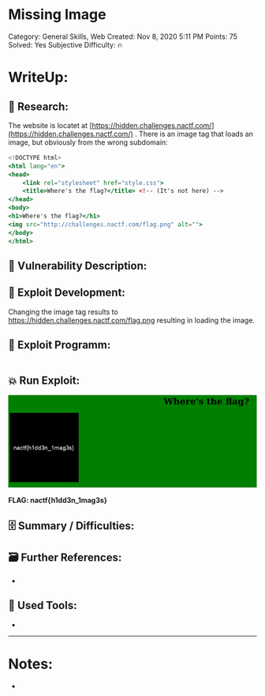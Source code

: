 # Missing Image

Category: General Skills, Web
Created: Nov 8, 2020 5:11 PM
Points: 75
Solved: Yes
Subjective Difficulty: 🔥

# WriteUp:

## 🔎 Research:

The website is locatet at [https://hidden.challenges.nactf.com/](https://hidden.challenges.nactf.com/) .
There is an image tag that loads an image, but obviously from the wrong subdomain:

```jsx
<!DOCTYPE html>
<html lang="en">
<head>
    <link rel="stylesheet" href="style.css">
    <title>Where's the flag?</title> <!-- (It's not here) -->
</head>
<body>
<h1>Where's the flag?</h1>
<img src="http://challenges.nactf.com/flag.png" alt="">
</body>
</html>
```

## 📝 Vulnerability Description:

## 🧠 Exploit Development:

Changing the image tag results to https://hidden.challenges.nactf.com/flag.png resulting in loading the image.

## 🔐 Exploit Programm:

```python

```

## 💥 Run Exploit:

![Missing%20Image%20eb39722571c245b2914d05a4f89de3e9/loaded_image.png](Missing%20Image%20eb39722571c245b2914d05a4f89de3e9/loaded_image.png)

**FLAG: nactf{h1dd3n_1mag3s}**

## 🗄️ Summary / Difficulties:

## 🗃️ Further References:

- 

## 🔨 Used Tools:

- 

---

# Notes:

-